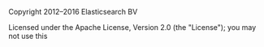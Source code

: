 Copyright 2012–2016 Elasticsearch BV

Licensed under the Apache License, Version 2.0 (the "License"); you may not use this